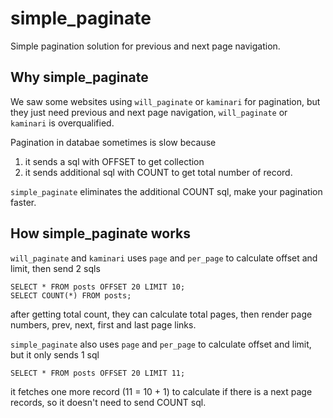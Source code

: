 # simple_paginate

Simple pagination solution for previous and next page navigation.

## Why simple_paginate

We saw some websites using `will_paginate` or `kaminari` for pagination, but they just need previous and next page navigation, `will_paginate` or `kaminari` is overqualified.

Pagination in databae sometimes is slow because

1. it sends a sql with OFFSET to get collection
2. it sends additional sql with COUNT to get total number of record.

`simple_paginate` eliminates the additional COUNT sql, make your pagination faster.

## How simple_paginate works

`will_paginate` and `kaminari` uses `page` and `per_page` to calculate offset and limit, then send 2 sqls

```
SELECT * FROM posts OFFSET 20 LIMIT 10;
SELECT COUNT(*) FROM posts;
```

after getting total count, they can calculate total pages, then render page numbers, prev, next, first and last page links.

`simple_paginate` also uses `page` and `per_page` to calculate offset and limit, but it only sends 1 sql

```
SELECT * FROM posts OFFSET 20 LIMIT 11;
```

it fetches one more record (11 = 10 + 1) to calculate if there is a next page records, so it doesn't need to send COUNT sql.

